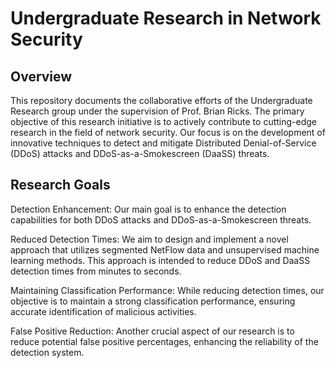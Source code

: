 # Undergraduate Research in Network Security

## Overview
This repository documents the collaborative efforts of the Undergraduate Research group under the supervision of Prof. Brian Ricks. The primary objective of this research initiative is to actively contribute to cutting-edge research in the field of network security. Our focus is on the development of innovative techniques to detect and mitigate Distributed Denial-of-Service (DDoS) attacks and DDoS-as-a-Smokescreen (DaaSS) threats.

## Research Goals
Detection Enhancement: Our main goal is to enhance the detection capabilities for both DDoS attacks and DDoS-as-a-Smokescreen threats.

Reduced Detection Times: We aim to design and implement a novel approach that utilizes segmented NetFlow data and unsupervised machine learning methods. This approach is intended to reduce DDoS and DaaSS detection times from minutes to seconds.

Maintaining Classification Performance: While reducing detection times, our objective is to maintain a strong classification performance, ensuring accurate identification of malicious activities.

False Positive Reduction: Another crucial aspect of our research is to reduce potential false positive percentages, enhancing the reliability of the detection system.
